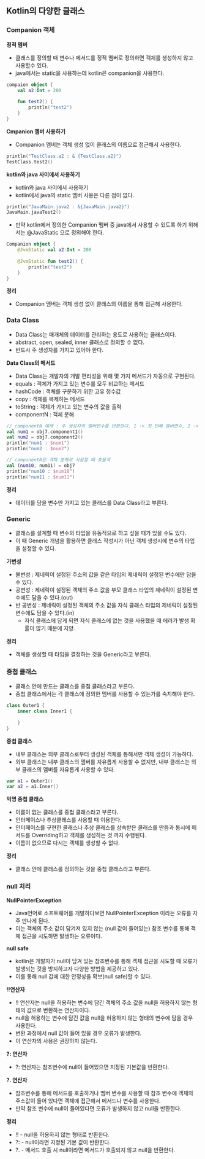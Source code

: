 ## Kotlin의 다양한 클래스

### Companion 객체

**정적 멤버**
- 클래스를 정의할 때 변수나 메서드를 정적 멤버로 정의하면 객체를 생성하지 않고 사용할수 있다.
- java에서는 static을 사용하는데 kotlin은 companion을 사용한다.

```kotlin
compaion object {
    val a2:Int = 200
    
    fun test2() {
        println("test2")
    }
}
```

**Cmpanion 멤버 사용하기**
- Companion 멤버는 객체 생성 없이 클래스의 이름으로 접근해서 사용한다.
```kotlin
println("TestClass.a2 : & {TestClass.a2}")
TestClass.test2()
```

**kotlin와 java 사이에서 사용하기**
- kotlin와 java 사이에서 사용하기
- kotlin에서 java의 static 멤버 사용은 다른 점이 없다.
```kotlin
println("JavaMain.java2 : &{JavaMain.java2}")
JavaMain.javaTest2()
```
- 만약 kotlin에서 정의한 Companion 멤버 중 java에서 사용할 수 있도록 하기 위해서는 @JavaStatic 으로 정의해야 한다.
```kotlin
Companion object {
    @JvmStatic val a2:Int = 200
    
    @JvmStatic fun test2() {
        println("test2")
    }
}
```

**정리**
- Companion 멤버는 객체 생성 없이 클래스의 이름을 통해 접근해 사용한다.

### Data Class
- Data Class는 매개체의 데이터를 관리하는 용도로 사용하는 클래스이다.
- abstract, open, sealed, inner 클래스로 정의할 수 없다.
- 반드시 주 생성자를 가지고 있어야 한다.

**Data Class의 메서드**
- Data Class는 개발자의 개발 편리성을 위해 몇 가지 메서드가 자동으로 구현된다.
- equals : 객체가 가지고 있는 변수를 모두 비교하는 메서드
- hashCode : 객체를 구분하기 위한 고유 정수값
- copy : 객체를 복제하는 메서드
- toString : 객체가 가지고 있는 변수의 값을 출력
- componentN : 객체 분해
```kotlin
// componentN 예제 : 주 생성자의 멤버변수를 반환한다. 1 -> 첫 번째 멤버변수, 2 -> 두 번쨰 멤버변수
val num1 = obj7.component1()
val num2 = obj7.component2()
println("num1 : $num1")
println("num2 : $num2")

// componentN은 객체 분해로 사용할 때 효율적
val (num10, num11) = obj7
println("num10 : $num10")
println("num11 : $num11")
```

**정리**
- 데이터를 담을 변수만 가지고 있는 클래스를 Data Class라고 부른다.

### Generic
- 클래스를 설계할 때 변수의 타입을 유동적으로 하고 싶을 때가 있을 수도 있다.
- 이 때 Generic 개념을 활용하면 클래스 작성시가 아닌 객체 생성시에 변수의 타입을 설정할 수 있다.

**가변성**
- 불변성 : 제네릭이 설정된 주소의 값을 같은 타입의 제네릭이 설정된 변수에만 담을 수 있다.
- 공변성 : 제네릭이 설정된 객체의 주소 값을 부모 클래스 타입의 제네릭이 설정된 변수에도 담을 수 있다.(out)
- 반 공변성 : 제네릭이 설정된 객체의 주소 값을 자식 클래스 타입의 제네릭이 설정된 변수에도 담을 수 있다.(in)
    - 자식 클래스에 담게 되면 자식 클래스에 없는 것을 사용했을 때 에러가 발생 확률이 많기 때문에 지양.

**정리**
- 객체를 생성할 때 타입을 결정하는 것을 Generic라고 부른다.

### 중첩 클래스
- 클래스 안에 만드는 클래스를 중첩 클래스라고 부른다.
- 중첩 클래스에서는 각 클래스에 정의한 멤버를 사용할 수 있는가를 숙지해야 한다.
```kotlin
class Outer1 {
    inner class Inner1 {
        
    }
}
```

**중첩 클래스**
- 내부 클래스는 외부 클래스로부터 생성된 객체를 통해서만 객체 생성이 가능하다.
- 외부 클래스는 내부 클래스의 멤버를 자유롭게 사용할 수 없지만, 내부 클래스는 외부 클래스의 멤버를 자유롭게 사용할 수 있다.
```kotlin
var a1 = Outer1()
var a2 = a1.Inner()
```

**익명 중첩 클래스**
- 이름이 없는 클래스를 중첩 클래스라고 부른다.
- 인터페이스나 추상클래스를 사용할 때 이용한다.
- 인터페이스를 구현한 클래스나 추상 클래스를 상속받은 클래스를 만듬과 동시에 메서드를 Overriding하고 객체를
  생성하는 것 까지 수행된다.
- 이름이 없으므로 다시는 객체를 생성할 수 없다.

**정리**
- 클래스 안에 클래스를 정의하는 것을 중첩 클래스라고 부른다.

### null 처리
**NullPointerException**
- Java언어로 소프트웨어를 개발하다보면 NullPointerException 이라는 오류를 자주 만나게 된다.
- 이는 객체의 주소 값이 담겨져 있지 않는 (null 값이 들어있는) 참조 변수를 통해 객체 접근을 시도하면 발생하는 오류이다.

**null safe**
- kotlin은 개발자가 null이 담겨 있는 참조변수를 통해 겍체 접근을 시도할 때 오류가 발생되는 것을 방지하고자 다양한 방법을 제공하고 있다.
- 이를 통해 null 값에 대한 안정성을 확보(null safe)할 수 있다.

**!!연산자**
- !! 연산자는 null을 허용하는 변수에 담긴 객체의 주소 값을 null을 허용하지 않는 형태의 값으로 변환하는 연산자이다.
- null을 허용하는 변수에 담긴 값을 null을 허용하지 않는 형태의 변수에 담을 경우 사용한다.
- 변환 과정에서 null 값이 들어 있을 경우 오류가 발생한다.
- 이 연산자의 사용은 권장하지 않는다.

**?: 연산자**
- ?: 연산자는 참조변수에 null이 들어있으면 지정된 기본값을 반환한다.

**?. 연산자**
- 참조변수를 통해 메서드를 호출하거나 멤버 변수를 사용할 때 참조 변수에 객체의 주소값이 들어 있다면 객체에 접근해서
  메서드나 변수를 사용한다.
- 만약 참조 변수에 null이 들어있다면 오류가 발생하지 않고 null을 반환한다.
  
**정리**
- !! - null을 허용하지 않는 형태로 반환한다.
- ?: - null이라면 지정된 기본 값이 반환한다.
- ?. - 메서드 호출 시 null이라면 메서드가 호출되지 않고 null을 반환한다.



